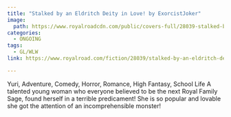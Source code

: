 ```yaml
---
title: "Stalked by an Eldritch Deity in Love! by ExorcistJoker"
image:
  path: https://www.royalroadcdn.com/public/covers-full/28039-stalked-by-an-eldritch-deity-in-love.jpg
categories:
  - ONGOING
tags:
  - GL/WLW
link: https://www.royalroad.com/fiction/28039/stalked-by-an-eldritch-deity-in-love

---
```

Yuri, Adventure, Comedy, Horror, Romance, High Fantasy, School Life
A talented young woman who everyone believed to be the next Royal Family Sage, found herself in a terrible predicament! She is so popular and lovable she got the attention of an incomprehensible monster!

